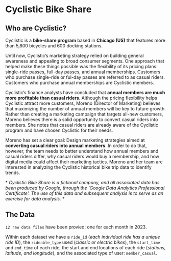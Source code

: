 # Cyclistic Bike Share
## Who are Cyclistic?
Cyclistic is a **bike-share program** based in **Chicago (US)** that features more than 5,800 bicycles and 600 docking stations. 

Until now, Cyclistic’s marketing strategy relied on building general awareness and appealing to broad consumer segments. One approach that helped make these things possible was the flexibility of its pricing plans: single-ride passes, full-day passes, and annual memberships. Customers who purchase single-ride or ful-day passes are referred to as casual riders. Customers who purchase annual memberships are Cyclistic members. 

Cyclistic’s finance analysts have concluded that **annual members are much more profitable than casual riders**. Although the pricing flexibility helps Cyclistic attract more customers, Moreno (Director of Marketing) believes that maximizing the number of annual members will be key to future growth. Rather than creating a marketing campaign that targets all-new customers, Moreno believes there is a solid opportunity to convert casual riders into members. She notes that casual riders are already aware of the Cyclistic program and have chosen Cyclistic for their needs. 

Moreno has set a clear goal: Design marketing strategies aimed at **converting casual riders into annual members**. In order to do that, however, the team needs to better understand how annual members and casual riders differ, why casual riders would buy a membership, and how digital media could affect their marketing tactics. Moreno and her team are interested in analyzing the Cyclistic historical bike trip data to identify trends.

\* *Cyclistic Bike Share is a fictional company, and all associated data has been produced by Google, through the 'Google Data Analytics Professional Certificate'. The use of this data and subsequent analysis is to serve as an exercise for data analysis.* \*

## The Data
`12 raw data files` have been provied: one for each month in 2023. 

Within each dataset we have a `ride_id` (*each individual ride has a unique ride ID*), the `rideable_type` used (*classic or electric bikes*), the `start_time` and `end_time` of each ride, the start and end locations of each ride (*stations, latitude, and longitude*), and the associated type of user: `member_casual`.
